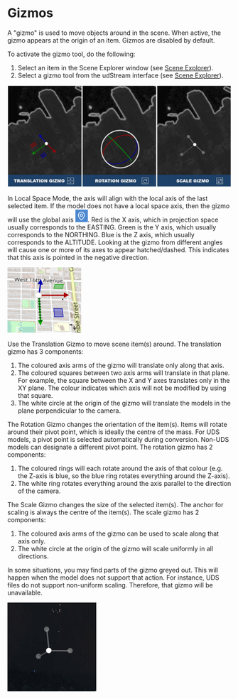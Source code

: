 # Gizmos

A "gizmo" is used to move objects around in the scene. When active, the gizmo appears at the origin of an item. Gizmos are disabled by default.

To activate the gizmo tool, do the following:
1.  Select an item in the Scene Explorer window (see [Scene Explorer](./explorer.md)).
2.  Select a gizmo tool from the udStream interface (see [Scene Explorer](./explorer.md)).

![](../media/image54.jpg)

In Local Space Mode, the axis will align with the local axis of the last selected item. If the model does not have a local space axis, then the gizmo will use the global axis ![](../media/icon-gizmo-local.png). Red is the X axis, which in projection space usually corresponds to the EASTING. Green is the Y axis, which usually corresponds to the NORTHING. Blue is the Z axis, which usually corresponds to the ALTITUDE. Looking at the gizmo from different angles will cause one or more of its axes to appear hatched/dashed. This indicates that this axis is pointed in the negative direction.

![Negative angled gizmo](../media/image56.png "Negative angled gizmo")

Use the Translation Gizmo to move scene item(s) around. The translation gizmo has 3 components:
1.  The coloured axis arms of the gizmo will translate only along that axis.
2.  The coloured squares between two axis arms will translate in that plane. For example, the square between the X and Y axes translates only in the XY plane. The colour indicates which axis will not be modified by using that square.
3.  The white circle at the origin of the gizmo will translate the models in the plane perpendicular to the camera.

The Rotation Gizmo changes the orientation of the item(s). Items will rotate around their pivot point, which is ideally the centre of the mass. For UDS models, a pivot point is selected automatically during conversion. Non-UDS models can designate a different pivot point. The rotation gizmo has 2 components:

1.  The coloured rings will each rotate around the axis of that colour (e.g. the Z-axis is blue, so the blue ring rotates everything around the Z-axis).
2.  The white ring rotates everything around the axis parallel to the direction of the camera.

The Scale Gizmo changes the size of the selected item(s). The anchor for scaling is always the centre of the item(s). The scale gizmo has 2 components:
1.  The coloured axis arms of the gizmo can be used to scale along that axis only.
2.  The white circle at the origin of the gizmo will scale uniformly in all directions.

In some situations, you may find parts of the gizmo greyed out. This will happen when the model does not support that action. For instance, UDS files do not support non-uniform scaling. Therefore, that gizmo will be unavailable.

![Scene gizmos greyed out](../media/image57.png "Scene gizmos greyed out")
